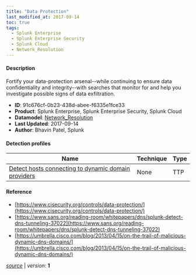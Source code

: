 ```yaml
---
title: "Data Protection"
last_modified_at: 2017-09-14
toc: true
tags:
  - Splunk Enterprise
  - Splunk Enterprise Security
  - Splunk Cloud
  - Network_Resolution
---
```


#### Description

Fortify your data-protection arsenal--while continuing to ensure data confidentiality and integrity--with searches that monitor for and help you investigate possible signs of data exfiltration.

- **ID**: 91c676cf-0b23-438d-abee-f6335e1fce33
- **Product**: Splunk Enterprise, Splunk Enterprise Security, Splunk Cloud
- **Datamodel**: [Network_Resolution](https://docs.splunk.com/Documentation/CIM/latest/User/NetworkResolution)
- **Last Updated**: 2017-09-14
- **Author**: Bhavin Patel, Splunk

#### Detection profiles

| Name        | Technique   | Type         |
| ----------- | ----------- |--------------|
| [Detect hosts connecting to dynamic domain providers](/network/detect_hosts_connecting_to_dynamic_domain_providers/) | None | TTP |

#### Reference

* [https://www.cisecurity.org/controls/data-protection/](https://www.cisecurity.org/controls/data-protection/)
* [https://www.sans.org/reading-room/whitepapers/dns/splunk-detect-dns-tunneling-37022](https://www.sans.org/reading-room/whitepapers/dns/splunk-detect-dns-tunneling-37022)
* [https://umbrella.cisco.com/blog/2013/04/15/on-the-trail-of-malicious-dynamic-dns-domains/](https://umbrella.cisco.com/blog/2013/04/15/on-the-trail-of-malicious-dynamic-dns-domains/)



[_source_](https://github.com/splunk/security_content/tree/develop/stories/data_protection.yml) | _version_: **1**